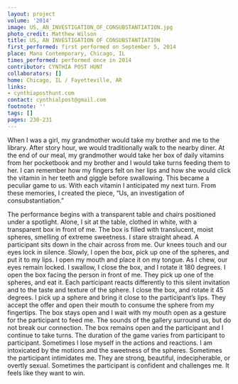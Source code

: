 ```yaml
---
layout: project
volume: '2014'
image: US,_AN_INVESTIGATION_OF_CONSUBSTANTIATION.jpg
photo_credit: Matthew Wilson
title: US, AN INVESTIGATION OF CONSUBSTANTIATION
first_performed: first performed on September 5, 2014
place: Mana Contemporary, Chicago, IL
times_performed: performed once in 2014
contributor: CYNTHIA POST HUNT
collaborators: []
home: Chicago, IL / Fayetteville, AR
links:
- cynthiaposthunt.com
contact: cynthialpost@gmail.com
footnote: ''
tags: []
pages: 230-231
---
```


When I was a girl, my grandmother would take my brother and me to the library. After story hour, we would traditionally walk to the nearby diner. At the end of our meal, my grandmother would take her box of daily vitamins from her pocketbook and my brother and I would take turns feeding them to her. I can remember how my fingers felt on her lips and how she would click the vitamin in her teeth and giggle before swallowing. This became a peculiar game to us. With each vitamin I anticipated my next turn. From these memories, I created the piece, “Us, an investigation of consubstantiation.”

The performance begins with a transparent table and chairs positioned under a spotlight. Alone, I sit at the table, clothed in white, with a transparent box in front of me. The box is filled with translucent, moist spheres, smelling of extreme sweetness. I stare straight ahead. A participant sits down in the chair across from me. Our knees touch and our eyes lock in silence. Slowly, I open the box, pick up one of the spheres, and put it to my lips. I open my mouth and place it on my tongue. As I chew, our eyes remain locked. I swallow, I close the box, and I rotate it 180 degrees. I open the box facing the person in front of me. They pick up one of the spheres, and eat it. Each participant reacts differently to this silent invitation and to the taste and texture of the sphere. I close the box, and rotate it 45 degrees. I pick up a sphere and bring it close to the participant’s lips. They accept the offer and open their mouth to consume the sphere from my fingertips. The box stays open and I wait with my mouth open as a gesture for the participant to feed me. The sounds of the gallery surround us, but do not break our connection. The box remains open and the participant and I continue to take turns. The duration of the game varies from participant to participant. Sometimes I lose myself in the actions and reactions. I am intoxicated by the motions and the sweetness of the spheres. Sometimes the participant intimidates me. They are strong, beautiful, indecipherable, or overtly sexual. Sometimes the participant is confident and challenges me. It feels like they want to win.
